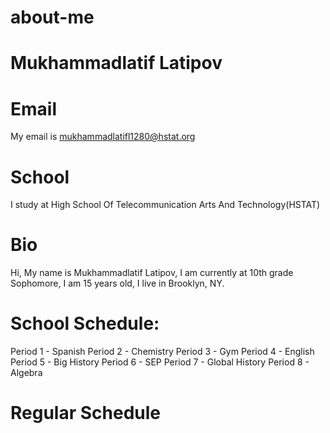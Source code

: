 # about-me

<h1>Mukhammadlatif Latipov</h1>

# Email
My email is mukhammadlatifl1280@hstat.org

# School
I study at High School Of Telecommunication Arts And Technology(HSTAT) 

# Bio
Hi, My name is Mukhammadlatif Latipov, I am currently at 10th grade Sophomore, I am 15 years old, I live in Brooklyn, NY.

# School Schedule:
Period 1 - Spanish
Period 2 - Chemistry
Period 3 - Gym
Period 4 - English
Period 5 - Big History
Period 6 - SEP
Period 7 - Global History
Period 8 - Algebra

# Regular Schedule